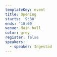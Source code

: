 ```yaml
---
templateKey: event
title: Opening
starts: '9:30'
ends: '10:00'
venue: Main hall
color: grey
register: false
speakers:
  - speaker: Ingestad
---
```


